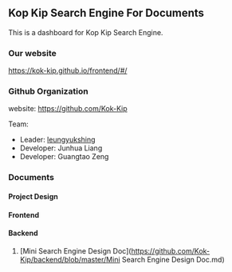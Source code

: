 ## Kop Kip Search Engine For Documents

This is a dashboard for Kop Kip Search Engine.

### Our website

https://kok-kip.github.io/frontend/#/

### Github Organization

website: https://github.com/Kok-Kip

Team:

- Leader: [leungyukshing](https://github.com/leungyukshing)
- Developer: Junhua Liang
- Developer: Guangtao Zeng

### Documents

#### Project Design

#### Frontend

#### Backend

1. [Mini Search Engine Design Doc](https://github.com/Kok-Kip/backend/blob/master/Mini Search Engine Design Doc.md)

